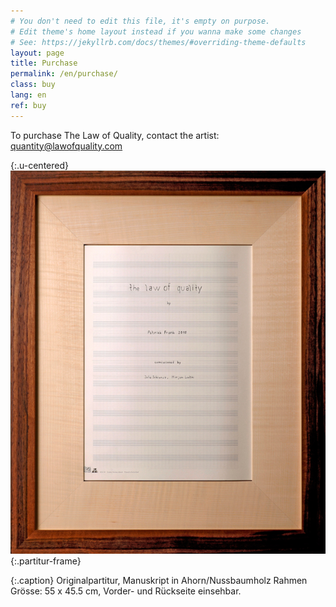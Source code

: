 ```yaml
---
# You don't need to edit this file, it's empty on purpose.
# Edit theme's home layout instead if you wanna make some changes
# See: https://jekyllrb.com/docs/themes/#overriding-theme-defaults
layout: page
title: Purchase
permalink: /en/purchase/
class: buy
lang: en
ref: buy
---
```

To purchase The Law of Quality, contact the artist: [quantity@lawofquality.com](mailto:quantity@lawofquality.com)

{:.u-centered}
![Original Partitur](/assets/img/partitur-rahmen.jpg){:.partitur-frame}

{:.caption}
Originalpartitur, Manuskript in Ahorn/Nussbaumholz Rahmen <br>
Grösse: 55 x 45.5 cm, Vorder- und Rückseite einsehbar.